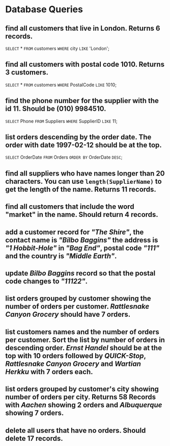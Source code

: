 # Database Queries

## find all customers that live in London. Returns 6 records.

`SELECT` \* `FROM` customers `WHERE` city `LIKE` 'London';

## find all customers with postal code 1010. Returns 3 customers.

`SELECT` \* `FROM` customers `WHERE` PostalCode `LIKE` 1010;

## find the phone number for the supplier with the id 11. Should be (010) 9984510.

`SELECT` Phone `FROM` Suppliers `WHERE` SupplierID `LIKE` 11;

## list orders descending by the order date. The order with date 1997-02-12 should be at the top.

`SELECT` OrderDate `FROM` Orders `ORDER BY` OrderDate `DESC`;

## find all suppliers who have names longer than 20 characters. You can use `length(SupplierName)` to get the length of the name. Returns 11 records.

## find all customers that include the word "market" in the name. Should return 4 records.

## add a customer record for _"The Shire"_, the contact name is _"Bilbo Baggins"_ the address is _"1 Hobbit-Hole"_ in _"Bag End"_, postal code _"111"_ and the country is _"Middle Earth"_.

## update _Bilbo Baggins_ record so that the postal code changes to _"11122"_.

## list orders grouped by customer showing the number of orders per customer. _Rattlesnake Canyon Grocery_ should have 7 orders.

## list customers names and the number of orders per customer. Sort the list by number of orders in descending order. _Ernst Handel_ should be at the top with 10 orders followed by _QUICK-Stop_, _Rattlesnake Canyon Grocery_ and _Wartian Herkku_ with 7 orders each.

## list orders grouped by customer's city showing number of orders per city. Returns 58 Records with _Aachen_ showing 2 orders and _Albuquerque_ showing 7 orders.

## delete all users that have no orders. Should delete 17 records.
